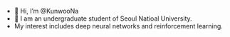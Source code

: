 - 👋 Hi, I’m @KunwooNa
- 👀 I am an undergraduate student of Seoul Natioal University. 
- My interest includes deep neural networks and reinforcement learning. 
